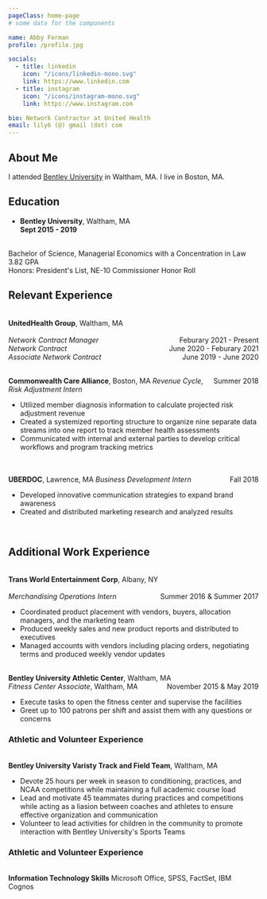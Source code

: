 ```yaml
---
pageClass: home-page
# some data for the components

name: Abby Forman
profile: /profile.jpg

socials:
  - title: linkedin
    icon: "/icons/linkedin-mono.svg"
    link: https://www.linkedin.com
  - title: instagram
    icon: "/icons/instagram-mono.svg"
    link: https://www.instagram.com

bio: Network Contractor at United Health
email: lily6 (@) gmail (dot) com
---
```


<ProfileSection :frontmatter="$page.frontmatter" />

## About Me

I attended [Bentley University](https://www.bentley.edu) in Waltham, MA.
I live in Boston, MA.


## Education

- **Bentley University**, Waltham, MA <br/>
**Sept 2015 - 2019**
<br/>
Bachelor of Science, Managerial Economics with a Concentration in Law 
<br/>
3.82 GPA
<br/>
Honors: President's List, NE-10 Commissioner Honor Roll


## Relevant Experience
<br>**UnitedHealth Group**, Waltham, MA
</br>
<br>
<i>Network Contract Manager</i><span style="float: right">Feburary 2021 - Present</span>
</br>
<i>Network Contract</i><span style="float: right">June 2020 - Feburary 2021</span>
</br>
<i>Associate Network Contract</i><span style="float: right">June 2019 - June 2020</span>

<br>
<b>Commonwealth Care Alliance</b>, Boston, MA<span style="float: right">Summer 2018</span>
<i>Revenue Cycle, Risk Adjustment Intern</i>
<ul>
<li>Utilized member diagnosis information to calculate projected risk adjustment revenue</li>
<li>Created a systemized reporting structure to organize nine separate data streams into one report to track member health assessments</li>
<li>Communicated with internal and external parties to develop critical workflows and program tracking metrics</li>
</ul>
</br>

<br>
<b>UBERDOC</b>, Lawrence, MA<span style="float: right">Fall 2018</span>
<i>Business Development Intern</i>
<ul>
<li>Developed innovative communication strategies to expand brand awareness</li>
<li>Created and distributed marketing research and analyzed results</li>
</ul>
</br>



## Additional Work Experience
<br>**Trans World Entertainment Corp**, Albany, NY
</br>
<br>
<i>Merchandising Operations Intern</i><span style="float: right">Summer 2016 & Summer 2017</span>
<ul>
<li>Coordinated product placement with vendors, buyers, allocation managers, and the marketing team</li>
<li>Produced weekly sales and new product reports and distributed to executives</li>
<li>Managed accounts with vendors including placing orders, negotiating terms and produced weekly vendor updates</li>
</ul>

<br>**Bentley University Athletic Center**, Waltham, MA
</br>
<i>Fitness Center Associate</i>, Waltham, MA<span style="float: right">November 2015 & May 2019</span>
<ul>
<li>Execute tasks to open the fitness center and supervise the facilities</li>
<li>Greet up to 100 patrons per shift and assist them with any questions or concerns</li>
</ul>


### Athletic and Volunteer Experience
<br>**Bentley University Varisty Track and Field Team**, Waltham, MA
</br>
<ul>
<li>Devote 25 hours per week in season to conditioning, practices, and NCAA competitions while maintaining a full academic course load</li>
<li>Lead and motivate 45 teammates during practices and competitions while acting as a liasion between coaches and athletes to ensure effective organization and communication</li>
<li>Volunteer to lead activities for children in the community to promote interaction with Bentley University's Sports Teams</li>
</ul>


### Athletic and Volunteer Experience
<br>**Information Technology Skills**
Microsoft Office, SPSS, FactSet, IBM Cognos


<!-- Custom style for this page -->

<style lang="stylus">

.theme-container.home-page .page
  font-size 14px
  font-family "lucida grande", "lucida sans unicode", lucida, "Helvetica Neue", Helvetica, Arial, sans-serif;
  p
    margin 0 0 0.5rem
  p, ul, ol
    line-height normal
  a
    font-weight normal
  .theme-default-content:not(.custom) > h2
    margin-bottom 0.5rem
  .theme-default-content:not(.custom) > h2:first-child + p
    margin-top 0.5rem
  .theme-default-content:not(.custom) > h3
    padding-top 4rem

  /* Override */
  .md-card
    margin-top 0.5em
    .card-image
      padding 0.2rem
      img
        max-width 120px
        max-height 120px
    .card-content p
      -webkit-margin-after 0.2em

@media (max-width: 419px)
  .theme-container.home-page .page
    p, ul, ol
      line-height 1.5

    .md-card
      .card-image
        img 
          width 100%
          max-width 400px

</style>
